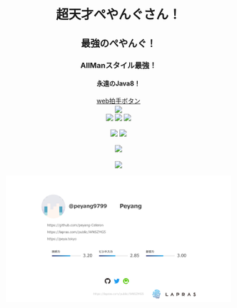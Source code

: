 <h1 align="center">超天才ぺやんぐさん！</h1>
<h2 align="center">最強のぺやんぐ！</h2>
<h3 align="center">AllManスタイル最強！</h3>
<h4 align="center">永遠のJava8！</h4>
<p align="center">
  <a href="http://clap.webclap.com/clap.php?id=4SBCdSDI.97PjUFjsa7uds-o.nDxnnQ@&page_id=githubProfile" target="_blank" onclick="window.open('http://clap.webclap.com/clap.php?id=4SBCdSDI.97PjUFjsa7uds-o.nDxnnQ@&page_id=githubProfile','webclap','toolbar=no,location=no,directories=no,status=no,scrollbars=yes,resizable=yes');return false;">web拍手ボタン     </a><br>
    <a href="http://www.rays-counter.com/"><img align="center" src="http://www.rays-counter.com/d479_f6_025/6035578ba4ece/"></a>

  <br>
  <a href="mailto:contact@mail.peya.tokyo"><img align="center" src="https://img.shields.io/static/v1?label=Contact&message=Mail&color=%23E45648&style=flat-square"></a>
  <img align="center" src="https://img.shields.io/static/v1?label=Discord&message=Peyang%230001&color=%237289DA&style=flat-square">
  <a href="https://twitter.com/peyang9799"><img align="center" src="https://img.shields.io/static/v1?label=Twitter&message=peyang9799&color=%231DA1F2&style=flat-square"></a>
  <br>
  <br>
  <a href="https://github.com/anuraghazra/github-readme-stats"><img align="center" src="https://github-readme-stats.vercel.app/api?username=peyang-Celeron&show_icons=true&theme=tokyonight" height="200"></a>
  <a href="https://github.com/ryo-ma/github-profile-trophy"><img align="center" src="https://github-profile-trophy.vercel.app/?username=peyang-Celeron&row=1&no-bg=true&no-frame=true"></a>
  <br>
  <br>
  <a href="https://github.com/anuraghazra/github-readme-stats"><img align="center" src="https://github-readme-stats.vercel.app/api/top-langs?username=peyang-Celeron&show_icons=true&theme=tokyonight&hide=shell&layout=compact" height="200"></a>
  <br>
  <br>
  <a href="https://github.com/anuraghazra/github-readme-stats"><img align="center" src="https://github-readme-stats.vercel.app/api/pin/?username=P2P-Develop&repo=PeyangSuperbAntiCheat&theme=tokyonight" height="200"></a>
  <br>
  <br>
  <a href="https://lapras.com/public/WNSZMG5"><img align="center" src="https://raw.githubusercontent.com/peyang-Celeron/peyang-Celeron/master/slide-summary.png"></a>
</p>
